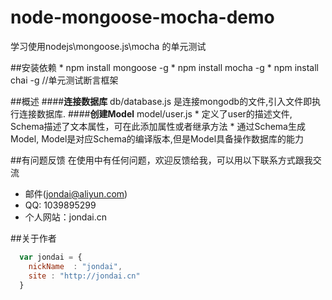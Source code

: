 # node-mongoose-mocha-demo
学习使用nodejs\mongoose.js\mocha 的单元测试


##安装依赖
    * npm install mongoose -g
    * npm install mocha -g
    * npm install chai -g       //单元测试断言框架

##概述
####**连接数据库**
    db/database.js 是连接mongodb的文件,引入文件即执行连接数据库.
####**创建Model**
    model/user.js
    * 定义了user的描述文件, Schema描述了文本属性，可在此添加属性或者继承方法
    * 通过Schema生成Model, Model是对应Schema的编译版本,但是Model具备操作数据库的能力


##有问题反馈
在使用中有任何问题，欢迎反馈给我，可以用以下联系方式跟我交流

* 邮件(jondai@aliyun.com)
* QQ: 1039895299
* 个人网站：jondai.cn

##关于作者

```javascript
  var jondai = {
    nickName  : "jondai",
    site : "http://jondai.cn"
  }
```